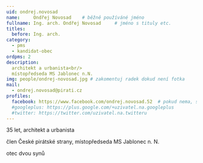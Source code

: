 ```yaml
---
uid: ondrej.novosad
name:     Ondřej Novosad   	# běžně používáné jméno
fullname: Ing. arch. Ondřej Novosad   	# jméno s tituly etc.
titles:
  before: Ing. arch.
category:
  - pms
  - kandidat-obec
ordpms: 2
description: 
  architekt a urbanista<br/>
  místopředseda MS Jablonec n.N.
img: people/ondrej-novosad.jpg # zakomentuj radek dokud není fotka
mail:
  - ondrej.novosad@pirati.cz
profiles:
  facebook: https://www.facebook.com/ondrej.novosad.52  # pokud nema, staci smazat tuto radku
  #googleplus: https://plus.google.com/+uzivatel.na.googleplus
  #twitter: https://twitter.com/uzivatel.na.twitteru
---
```


35 let, architekt a urbanista

člen České pirátské strany, místopředseda MS Jablonec n. N.

otec dvou synů